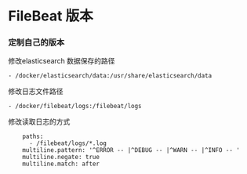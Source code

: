 # FileBeat 版本


### 定制自己的版本

修改elasticsearch 数据保存的路径

```
- /docker/elasticsearch/data:/usr/share/elasticsearch/data
```

修改日志文件路径

```
- /docker/filebeat/logs:/filebeat/logs
```

修改读取日志的方式

```
    paths:
      - /filebeat/logs/*.log
    multiline.pattern: '^ERROR -- |^DEBUG -- |^WARN -- |^INFO -- '
    multiline.negate: true
    multiline.match: after
```